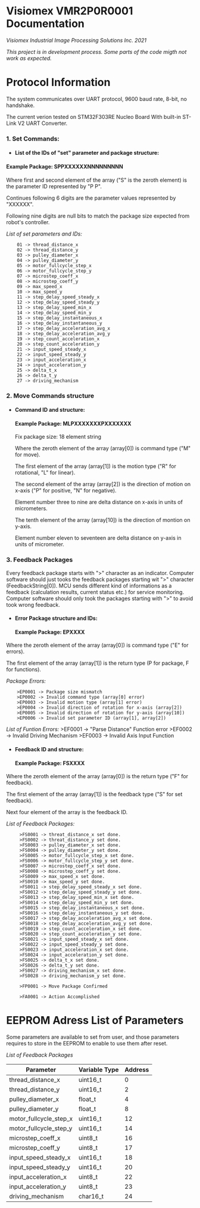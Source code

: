 # **Visiomex VMR2P0R0001 Documentation**

*Visiomex Industrial Image Processing Solutions Inc. 2021*

*This project is in development process. Some parts of the code migth not work as expected.*   

# Protocol Information

The system communicates over UART protocol, 9600 baud rate, 8-bit, no handshake.

The current verion tested on STM32F303RE Nucleo Board With built-in ST-Link V2 UART Converter.

### 1. Set Commands:

- #### List of the IDs of "set" parameter and package structure:
#### Example Package: SPPXXXXXXNNNNNNNNN   

Where first and second element of the array ("S" is the zeroth element) is the parameter ID represented by "P P".

Continues following 6 digits are the parameter values represented by "XXXXXX".

Following nine digits are null bits to match the package size expected from robot's controller.

*List of set parameters and IDs:*

		01 -> thread_distance_x
		02 -> thread_distance_y
		03 -> pulley_diameter_x
		04 -> pulley_diameter_y
		05 -> motor_fullcycle_step_x
		06 -> motor_fullcycle_step_y
		07 -> microstep_coeff_x
		08 -> microstep_coeff_y
		09 -> max_speed_x
		10 -> max_speed_y
		11 -> step_delay_speed_steady_x
		12 -> step_delay_speed_steady_y
		13 -> step_delay_speed_min_x
		14 -> step_delay_speed_min_y
		15 -> step_delay_instantaneous_x
		16 -> step_delay_instantaneous_y
		17 -> step_delay_acceleration_avg_x
		18 -> step_delay_acceleration_avg_y
		19 -> step_count_acceleration_x
		20 -> step_count_acceleration_y
		21 -> input_speed_steady_x
		22 -> input_speed_steady_y
		23 -> input_acceleration_x
		24 -> input_acceleration_y
		25 -> delta_t_x
		26 -> delta_t_y
		27 -> driving_mechanism

### 2. Move Commands structure
- #### Command ID and structure:
  #### Example Package: MLPXXXXXXXPXXXXXXX

	Fix package size: 18 element string

	Where the zeroth element of the array (array[0]) is command type ("M" for move).

	The first element of the array (array[1]) is the motion type ("R" for rotational, "L" for linear).

	The second element of the array (array[2]) is the direction of motion on x-axis ("P" for positive, "N" for negative).

	Element number three to nine are delta distance on x-axis in units of micrometers.

	The tenth element of the array (array[10]) is the direction of montion on y-axis.

	Element number eleven to seventeen are delta distance on y-axis in units of micrometer.

### 3. Feedback Packages

Every feedback package starts with ">" character as an indicator. Computer software should just tooks the feedback packages starting wit ">" character (FeedbackString[0]). MCU sends different kind of informations as a feedback (calculation results, current status etc.) for service monitoring. Computer software should only took the packages starting with ">" to avoid took wrong feedback.

- #### Error Package structure and IDs:
	#### Example Package: EPXXXX

Where the zeroth element of the array (array[0]) is command type ("E" for errors).

The first element of the array (array[1]) is the return type (P for package, F for functions).

*Package Errors:*

		>EP0001 -> Package size mismatch
		>EP0002 -> Invalid command type (array[0] error)
		>EP0003 -> Invalid motion type (array[1] error)
		>EP0004 -> Invalid direction of rotation for x-axis (array[2])
		>EP0005 -> Invalid direction of rotation for y-axis (array[10])
		>EP0006 -> Invalid set parameter ID (array[1], array[2])

*List of Funtion Errors:*
		>EF0001 -> "Parse Distance" Function error
		>EF0002 -> Invalid Driving Mechanism
		>EF0003 -> Invalid Axis Input Function

- #### Feedback ID and structure:
  #### Example Package: FSXXXX

Where the zeroth element of the array (array[0]) is  the return type ("F" for feedback).

The first element of the array (array[1]) is the feedback type ("S" for set feedback).

Next four element of the array is the feedback ID.

*List of Feedback Packages:*

		 >FS0001 -> threat_distance_x set done.
		 >FS0002 -> threat_distance_y set done.
		 >FS0003 -> pulley_diameter_x set done.
		 >FS0004 -> pulley_diameter_y set done.
		 >FS0005 -> motor_fullcycle_step_x set done.
		 >FS0006 -> motor_fullcycle_step_y set done.
		 >FS0007 -> microstep_coeff_x set done.
		 >FS0008 -> microstep_coeff_y set done.
		 >FS0009 -> max_speed_x set done.
		 >FS0010 -> max_speed_y set done.
		 >FS0011 -> step_delay_speed_steady_x set done.
		 >FS0012 -> step_delay_speed_steady_y set done.
		 >FS0013 -> step_delay_speed_min_x set done.
		 >FS0014 -> step_delay_speed_min_y set done.
		 >FS0015 -> step_delay_instantaneous_x set done.
		 >FS0016 -> step_delay_instantaneous_y set done.
		 >FS0017 -> step_delay_acceleration_avg_x set done.
		 >FS0018 -> step_delay_acceleration_avg_y set done.
		 >FS0019 -> step_count_acceleration_x set done.
		 >FS0020 -> step_count_acceleration_y set done.
		 >FS0021 -> input_speed_steady_x set done.
		 >FS0022 -> input_speed_steady_y set done.
		 >FS0023 -> input_acceleration_x set done.
		 >FS0024 -> input_acceleration_y set done.
		 >FS0025 -> delta_t_x set done.
		 >FS0026 -> delta_t_y set done.
		 >FS0027 -> driving_mechanism_x set done.
		 >FS0028 -> driving_mechanism_y set done.

		 >FP0001 -> Move Package Confirmed

		 >FA0001 -> Action Accomplished

# EEPROM Adress List of Parameters

Some parameters are available to set from user, and those parameters requires to store in the EEPROM to enable to use them after reset.

*List of Feedback Packages*

| Parameter | Variable Type | Address |
| --------- | ------------- | ------- |
| thread_distance_x | uint16_t | 0 |
| thread_distance_y | uint16_t | 2 |
| pulley_diameter_x | float_t | 4 |
| pulley_diameter_y | float_t | 8 |
| motor_fullcycle_step_x | uint16_t | 12 |
| motor_fullcycle_step_y | uint16_t | 14 |
| microstep_coeff_x | uint8_t | 16 |
| microstep_coeff_y | uint8_t | 17 |
| input_speed_steady_x | uint16_t | 18 |
| input_speed_steady_y | uint16_t | 20 |
| input_acceleration_x | uint8_t | 22 |
| input_acceleration_y | uint8_t | 23 |
| driving_mechanism | char16_t | 24 |
